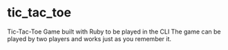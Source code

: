 # tic_tac_toe
Tic-Tac-Toe Game built with Ruby to be played in the CLI 
The game can be played by two players and works just as you remember it.
